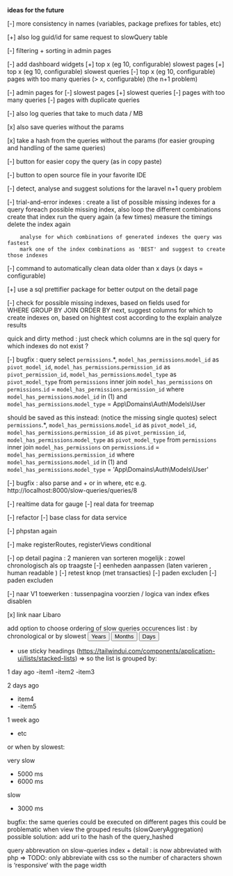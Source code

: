__ideas for the future__

[-] more consistency in names (variables, package prefixes for tables, etc)

[+] also log guid/id for same request to slowQuery table

[-] filtering + sorting in admin pages

[-] add dashboard widgets
[+]     top x (eg 10, configurable) slowest pages
[+]     top x (eg 10, configurable) slowest queries
[-]     top x (eg 10, configurable) pages with too many queries (> x, configurable) (the n+1 problem)

[-] admin pages for
[-]     slowest pages
[+]     slowest queries
[-]     pages with too many queries
[-]     pages with duplicate queries

                

[-] also log queries that take to much data / MB

[x] also save queries without the params

[x] take a hash from the queries without the params (for easier grouping and handling of the same queries)

[-] button for easier copy the query (as in copy paste)

[-] button to open source file in your favorite IDE

[-] detect, analyse and suggest solutions for the laravel n+1 query problem 

[-] trial-and-error indexes :
        create a list of possible missing indexes for a query
        foreach possible missing index, also loop the different combinations
                create that index
                run the query again (a few times)
                measure the timings
                delete the index again
        
        analyse for which combinations of generated indexes the query was fastest
        mark one of the index combinations as 'BEST' and suggest to create those indexes





[-] command to automatically clean data older than x days (x days = configurable)

[+] use a sql prettifier package for better output on the detail page

[-] check for possible missing indexes, based on fields used for  
        WHERE
        GROUP BY
        JOIN
        ORDER BY
next, suggest columns for which to create indexes on, based on hightest cost according to the explain analyze results


quick and dirty method :
just check which columns are in the sql query for which indexes do not exist ?





[-] bugfix : query
select
`permissions`.*,
`model_has_permissions`.`model_id` as `pivot_model_id`,
`model_has_permissions`.`permission_id` as `pivot_permission_id`,
`model_has_permissions`.`model_type` as `pivot_model_type`
from
`permissions`
inner join `model_has_permissions` on `permissions`.`id` = `model_has_permissions`.`permission_id`
where
`model_has_permissions`.`model_id` in (1)
and `model_has_permissions`.`model_type` = App\Domains\Auth\Models\User

should be saved as this instead: (notice the missing single quotes)
select
`permissions`.*,
`model_has_permissions`.`model_id` as `pivot_model_id`,
`model_has_permissions`.`permission_id` as `pivot_permission_id`,
`model_has_permissions`.`model_type` as `pivot_model_type`
from
`permissions`
inner join `model_has_permissions` on `permissions`.`id` = `model_has_permissions`.`permission_id`
where
`model_has_permissions`.`model_id` in (1)
and `model_has_permissions`.`model_type` = 'App\Domains\Auth\Models\User'


[-] bugfix : also parse and + or in where, etc 
e.g. http://localhost:8000/slow-queries/queries/8


[-] realtime data for gauge
[-] real data for treemap

[-] refactor
[-] base class for data service

[-] phpstan again

[-] make registerRoutes, registerViews conditional


[-] op detail pagina : 2 manieren van sorteren mogelijk : zowel chronologisch als op traagste 
[-] eenheden aanpassen (laten varieren , human readable ) 
[-] retest knop   (met transacties) 
[-] paden excluden
[-] paden excluden


[-] naar V1 toewerken : tussenpagina voorzien / logica van index efkes disablen

[x] link naar Libaro






add option to choose ordering of slow queries occurences list : by chronological or by slowest 
<span class="isolate inline-flex rounded-md shadow-sm">
  <button type="button" class="relative inline-flex items-center rounded-l-md border border-gray-300 bg-white px-4 py-2 text-sm font-medium text-gray-700 hover:bg-gray-50 focus:z-10 focus:border-indigo-500 focus:outline-none focus:ring-1 focus:ring-indigo-500">Years</button>
  <button type="button" class="relative -ml-px inline-flex items-center border border-gray-300 bg-white px-4 py-2 text-sm font-medium text-gray-700 hover:bg-gray-50 focus:z-10 focus:border-indigo-500 focus:outline-none focus:ring-1 focus:ring-indigo-500">Months</button>
  <button type="button" class="relative -ml-px inline-flex items-center rounded-r-md border border-gray-300 bg-white px-4 py-2 text-sm font-medium text-gray-700 hover:bg-gray-50 focus:z-10 focus:border-indigo-500 focus:outline-none focus:ring-1 focus:ring-indigo-500">Days</button>
</span>

+ use sticky headings (https://tailwindui.com/components/application-ui/lists/stacked-lists)
=> so the list is grouped by:

1 day ago
-item1
-item2
-item3

2 days ago
- item4
- -item5

1 week ago
- etc

or when by slowest:

very slow
- 5000 ms
- 6000 ms

slow
- 3000 ms




bugfix:
the same queries could be executed on different pages
this could be problematic when view the grouped results (slowQueryAggregation)
possible solution: add uri to the hash of the query_hashed


query abbrevation on slow-queries index + detail : is now abbreviated with php => TODO: only abbreviate with css so the number of characters shown is ‘responsive‘ with the page width
